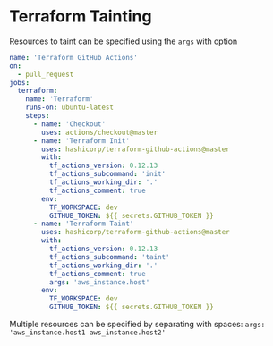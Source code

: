 # Terraform Tainting

Resources to taint can be specified using the `args` with option

```yaml
name: 'Terraform GitHub Actions'
on:
  - pull_request
jobs:
  terraform:
    name: 'Terraform'
    runs-on: ubuntu-latest
    steps:
      - name: 'Checkout'
        uses: actions/checkout@master
      - name: 'Terraform Init'
        uses: hashicorp/terraform-github-actions@master
        with:
          tf_actions_version: 0.12.13
          tf_actions_subcommand: 'init'
          tf_actions_working_dir: '.'
          tf_actions_comment: true
        env:
          TF_WORKSPACE: dev
          GITHUB_TOKEN: ${{ secrets.GITHUB_TOKEN }}
      - name: 'Terraform Taint'
        uses: hashicorp/terraform-github-actions@master
        with:
          tf_actions_version: 0.12.13
          tf_actions_subcommand: 'taint'
          tf_actions_working_dir: '.'
          tf_actions_comment: true
          args: 'aws_instance.host'
        env:
          TF_WORKSPACE: dev
          GITHUB_TOKEN: ${{ secrets.GITHUB_TOKEN }}
```

Multiple resources can be specified by separating with spaces: `args: 'aws_instance.host1 aws_instance.host2'`
